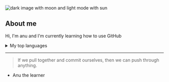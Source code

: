 
<picture>
<source media="(prefers-color-scheme: dark)" srcset="https://user-images.githubusercontent.com/25423296/163456776-7f95b81a-f1ed-45f7-b7ab-8fa810d529fa.png">
<source media="(prefers-color-scheme: light)" srcset="ttps://user-images.githubusercontent.com/25423296/163456779-a8556205-d0a5-45e2-ac17-42d089e3c3f8.png">
<img alt="dark image with moon and light mode with sun" src="https://user-images.githubusercontent.com/25423296/163456776-7f95b81a-f1ed-45f7-b7ab-8fa810d529fa.png">
</picture>

## About me
Hi, I'm anu and I'm currently learning how to use GitHub

<!-- TO DO: add more details about me later -->

<details>
  <summary>My top languages</summary>
  
| Rank | Languages     |
|-----:|---------------|
|     1| R programming |
|     2| Python        |
|     3|       SQL     |
|     4|       Matlab  |
|     5|       C#      |

</details>

---
> If we pull together and commit ourselves, then we can push through anything.

- Anu the learner
<!--
**Anurudhya31/Anurudhya31** is a ✨ _special_ ✨ repository because its `README.md` (this file) appears on your GitHub profile.

Here are some ideas to get you started:

- 🔭 I’m currently working on ...
- 🌱 I’m currently learning ...
- 👯 I’m looking to collaborate on ...
- 🤔 I’m looking for help with ...
- 💬 Ask me about ...
- 📫 How to reach me: ...
- 😄 Pronouns: ...
- ⚡ Fun fact: ...
-->
